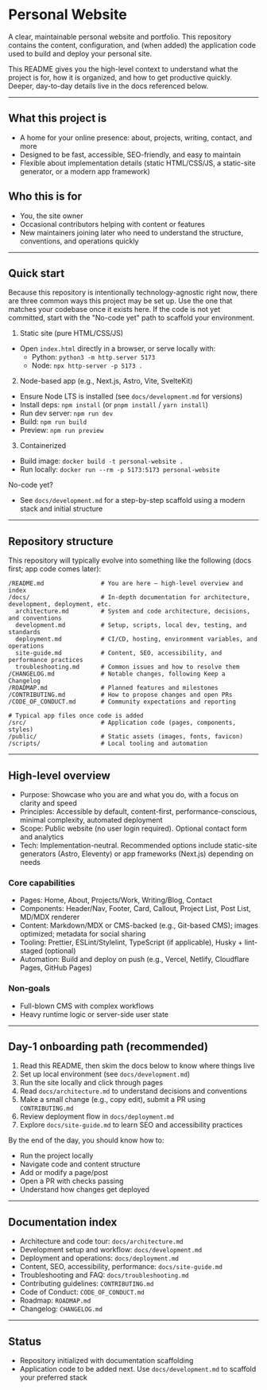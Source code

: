 # Personal Website

A clear, maintainable personal website and portfolio. This repository contains the content, configuration, and (when added) the application code used to build and deploy your personal site.

This README gives you the high-level context to understand what the project is for, how it is organized, and how to get productive quickly. Deeper, day-to-day details live in the docs referenced below.

---

## What this project is

- A home for your online presence: about, projects, writing, contact, and more
- Designed to be fast, accessible, SEO-friendly, and easy to maintain
- Flexible about implementation details (static HTML/CSS/JS, a static-site generator, or a modern app framework)

## Who this is for

- You, the site owner
- Occasional contributors helping with content or features
- New maintainers joining later who need to understand the structure, conventions, and operations quickly

---

## Quick start

Because this repository is intentionally technology-agnostic right now, there are three common ways this project may be set up. Use the one that matches your codebase once it exists here. If the code is not yet committed, start with the "No-code yet" path to scaffold your environment.

1) Static site (pure HTML/CSS/JS)
- Open `index.html` directly in a browser, or serve locally with:
  - Python: `python3 -m http.server 5173`
  - Node: `npx http-server -p 5173 .`

2) Node-based app (e.g., Next.js, Astro, Vite, SvelteKit)
- Ensure Node LTS is installed (see `docs/development.md` for versions)
- Install deps: `npm install` (or `pnpm install` / `yarn install`)
- Run dev server: `npm run dev`
- Build: `npm run build`
- Preview: `npm run preview`

3) Containerized
- Build image: `docker build -t personal-website .`
- Run locally: `docker run --rm -p 5173:5173 personal-website`

No-code yet?
- See `docs/development.md` for a step-by-step scaffold using a modern stack and initial structure

---

## Repository structure

This repository will typically evolve into something like the following (docs first; app code comes later):

```
/README.md                # You are here — high-level overview and index
/docs/                    # In-depth documentation for architecture, development, deployment, etc.
  architecture.md         # System and code architecture, decisions, and conventions
  development.md          # Setup, scripts, local dev, testing, and standards
  deployment.md           # CI/CD, hosting, environment variables, and operations
  site-guide.md           # Content, SEO, accessibility, and performance practices
  troubleshooting.md      # Common issues and how to resolve them
/CHANGELOG.md             # Notable changes, following Keep a Changelog
/ROADMAP.md               # Planned features and milestones
/CONTRIBUTING.md          # How to propose changes and open PRs
/CODE_OF_CONDUCT.md       # Community expectations and reporting

# Typical app files once code is added
/src/                     # Application code (pages, components, styles)
/public/                  # Static assets (images, fonts, favicon)
/scripts/                 # Local tooling and automation
```

---

## High-level overview

- Purpose: Showcase who you are and what you do, with a focus on clarity and speed
- Principles: Accessible by default, content-first, performance-conscious, minimal complexity, automated deployment
- Scope: Public website (no user login required). Optional contact form and analytics
- Tech: Implementation-neutral. Recommended options include static-site generators (Astro, Eleventy) or app frameworks (Next.js) depending on needs

### Core capabilities

- Pages: Home, About, Projects/Work, Writing/Blog, Contact
- Components: Header/Nav, Footer, Card, Callout, Project List, Post List, MD/MDX renderer
- Content: Markdown/MDX or CMS-backed (e.g., Git-based CMS); images optimized; metadata for social sharing
- Tooling: Prettier, ESLint/Stylelint, TypeScript (if applicable), Husky + lint-staged (optional)
- Automation: Build and deploy on push (e.g., Vercel, Netlify, Cloudflare Pages, GitHub Pages)

### Non-goals

- Full-blown CMS with complex workflows
- Heavy runtime logic or server-side user state

---

## Day-1 onboarding path (recommended)

1. Read this README, then skim the docs below to know where things live
2. Set up local environment (see `docs/development.md`)
3. Run the site locally and click through pages
4. Read `docs/architecture.md` to understand decisions and conventions
5. Make a small change (e.g., copy edit), submit a PR using `CONTRIBUTING.md`
6. Review deployment flow in `docs/deployment.md`
7. Explore `docs/site-guide.md` to learn SEO and accessibility practices

By the end of the day, you should know how to:
- Run the project locally
- Navigate code and content structure
- Add or modify a page/post
- Open a PR with checks passing
- Understand how changes get deployed

---

## Documentation index

- Architecture and code tour: `docs/architecture.md`
- Development setup and workflow: `docs/development.md`
- Deployment and operations: `docs/deployment.md`
- Content, SEO, accessibility, performance: `docs/site-guide.md`
- Troubleshooting and FAQ: `docs/troubleshooting.md`
- Contributing guidelines: `CONTRIBUTING.md`
- Code of Conduct: `CODE_OF_CONDUCT.md`
- Roadmap: `ROADMAP.md`
- Changelog: `CHANGELOG.md`

---

## Status

- Repository initialized with documentation scaffolding
- Application code to be added next. Use `docs/development.md` to scaffold your preferred stack
